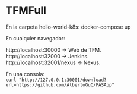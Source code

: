 # TFMFull
En la carpeta hello-world-k8s:
docker-compose up

En cualquier navegador: 

  http://localhost:30000 → Web de TFM.  
  http://localhost:32000 → Jenkins.  
  http://localhost:32001/nexus → Nexus.  
  
En una consola:  
`curl "http://127.0.0.1:30001/download?url=https://github.com/AlbertoGuC/PASApp"`
